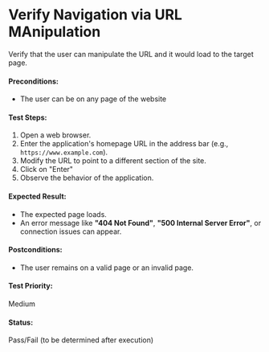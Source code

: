 # Verify Navigation via URL MAnipulation
Verify that the user can manipulate the URL and it would load to the target page.

#### **Preconditions:**  
- The user can be on any page of the website

#### **Test Steps:**  
1. Open a web browser.  
2. Enter the application's homepage URL in the address bar (e.g., `https://www.example.com`).  
3. Modify the URL to point to a different section of the site.
4. Click on "Enter"
5. Observe the behavior of the application. 

#### **Expected Result:**  
- The expected page loads.
- An error message like **"404 Not Found"**, **"500 Internal Server Error"**, or connection issues can appear.

#### **Postconditions:**  
- The user remains on a valid page or an invalid page.

#### **Test Priority:**  
Medium  

#### **Status:**  
Pass/Fail (to be determined after execution)  
